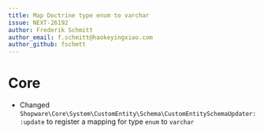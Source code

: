 ```yaml
---
title: Map Doctrine type enum to varchar
issue: NEXT-26192
author: Frederik Schmitt
author_email: f.schmitt@haokeyingxiao.com
author_github: fschmtt
---
```

# Core
* Changed `Shopware\Core\System\CustomEntity\Schema\CustomEntitySchemaUpdater::update` to register a mapping for type `enum` to `varchar`
